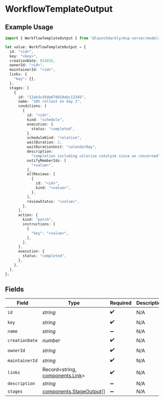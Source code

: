 # WorkflowTemplateOutput

## Example Usage

```typescript
import { WorkflowTemplateOutput } from "@launchdarkly/mcp-server/models/components";

let value: WorkflowTemplateOutput = {
  id: "<id>",
  key: "<key>",
  creationDate: 832835,
  ownerId: "<id>",
  maintainerId: "<id>",
  links: {
    "key": {},
  },
  stages: [
    {
      id: "12ab3c45de678910abc12345",
      name: "10% rollout on day 1",
      conditions: [
        {
          id: "<id>",
          kind: "schedule",
          execution: {
            status: "completed",
          },
          scheduleKind: "relative",
          waitDuration: 2,
          waitDurationUnit: "calendarDay",
          description:
            "completion including colorize catalyze since an concerned",
          notifyMemberIds: [
            "<value>",
          ],
          allReviews: [
            {
              id: "<id>",
              kind: "<value>",
            },
          ],
          reviewStatus: "<value>",
        },
      ],
      action: {
        kind: "patch",
        instructions: [
          {
            "key": "<value>",
          },
        ],
      },
      execution: {
        status: "completed",
      },
    },
  ],
};
```

## Fields

| Field                                                              | Type                                                               | Required                                                           | Description                                                        |
| ------------------------------------------------------------------ | ------------------------------------------------------------------ | ------------------------------------------------------------------ | ------------------------------------------------------------------ |
| `id`                                                               | *string*                                                           | :heavy_check_mark:                                                 | N/A                                                                |
| `key`                                                              | *string*                                                           | :heavy_check_mark:                                                 | N/A                                                                |
| `name`                                                             | *string*                                                           | :heavy_minus_sign:                                                 | N/A                                                                |
| `creationDate`                                                     | *number*                                                           | :heavy_check_mark:                                                 | N/A                                                                |
| `ownerId`                                                          | *string*                                                           | :heavy_check_mark:                                                 | N/A                                                                |
| `maintainerId`                                                     | *string*                                                           | :heavy_check_mark:                                                 | N/A                                                                |
| `links`                                                            | Record<string, [components.Link](../../models/components/link.md)> | :heavy_check_mark:                                                 | N/A                                                                |
| `description`                                                      | *string*                                                           | :heavy_minus_sign:                                                 | N/A                                                                |
| `stages`                                                           | [components.StageOutput](../../models/components/stageoutput.md)[] | :heavy_minus_sign:                                                 | N/A                                                                |